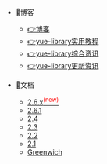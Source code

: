 - 📘博客
  - [👉博客](http://csdn.ylyue.cn)
  - [👉yue-library实用教程](https://csdn.ylyue.cn/category_9455355.html)
  - [👉yue-library综合资讯](https://csdn.ylyue.cn/category_9147715.html)
  - [👉yue-library更新资讯](https://csdn.ylyue.cn/category_10732520.html)

- 📖文档
  - [2.6.x<sup style="color:red">(new)<sup>](https://ylyue.cn)
  - [2.6.1](https://ylyue.cn/2.6.1)
  - [2.4](https://ylyue.cn/2.4)
  - [2.3](https://ylyue.cn/2.3)
  - [2.2](https://ylyue.cn/2.2)
  - [2.1](https://ylyue.cn/2.1)
  - [Greenwich](https://ylyue.cn/Greenwich)